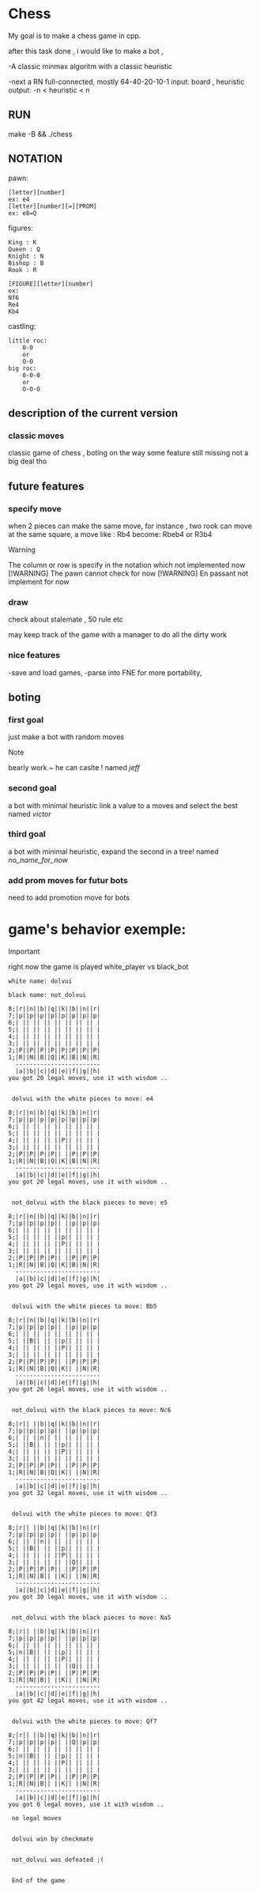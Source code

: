 # Chess

My goal is to make a chess game in cpp.

after this task done , i would like to make a bot ,

-A classic minmax algoritm with a classic heuristic

-next a RN full-connected,
mostly 64-40-20-10-1
    input: board , heuristic
    output: -n < heuristic < n

## RUN
make -B && ./chess


## NOTATION

pawn:

    [letter][number]
    ex: e4
    [letter][number][=][PROM]
    ex: e8=Q

figures:

    King : K
    Queen : Q
    Knight : N
    Bishop : B
    Rook : R

    [FIGURE][letter][number]
    ex:
    Nf6
    Re4
    Kb4

castling:

    little roc:
        0-0
        or
        O-O
    big roc:
        0-0-0
        or
        O-O-O

## description of the current version

### classic moves

classic game of chess ,
boting on the way
some feature still missing
not a big deal tho

## future features

### specify move

when 2 pieces can make the same move,
for instance , two rook can move at the same square,
a move like :
    Rb4
become:
    Rbeb4 or R3b4

> [!WARNING]
> The column or row is specify in the notation which not implemented now
> [!WARNING]
> The pawn cannot check for now
> [!WARNING]
> En passant not implement for now


### draw
check about stalemate , 50 rule etc

may keep track of the game with a manager to do all the dirty work

### nice features

-save and load games,
-parse into FNE for more portability,

## boting

### first goal

just make a bot with random moves
> [!NOTE]
> bearly work ~ he can caslte !
named *jeff*

### second goal

a bot with minimal heuristic
link a value to a moves and select the best
named *victor*

### third goal

a bot with minimal heuristic,
expand the second in a tree!
named *no_name_for_now*

### add prom moves for futur bots

need to add promotion move for bots

# game's behavior exemple:

> [!IMPORTANT]
> right now the game is played white_player vs black_bot

```
white name: dolvui

black name: not_dolvui

8;|r||n||b||q||k||b||n||r|
7;|p||p||p||p||p||p||p||p|
6;| || || || || || || || |
5;| || || || || || || || |
4;| || || || || || || || |
3;| || || || || || || || |
2;|P||P||P||P||P||P||P||P|
1;|R||N||B||Q||K||B||N||R|
  ------------------------
  |a||b||c||d||e||f||g||h|
you got 20 legal moves, use it with wisdom ..


 dolvui with the white pieces to move: e4

8;|r||n||b||q||k||b||n||r|
7;|p||p||p||p||p||p||p||p|
6;| || || || || || || || |
5;| || || || || || || || |
4;| || || || ||P|| || || |
3;| || || || || || || || |
2;|P||P||P||P|| ||P||P||P|
1;|R||N||B||Q||K||B||N||R|
  ------------------------
  |a||b||c||d||e||f||g||h|
you got 20 legal moves, use it with wisdom ..


 not_dolvui with the black pieces to move: e5

8;|r||n||b||q||k||b||n||r|
7;|p||p||p||p|| ||p||p||p|
6;| || || || || || || || |
5;| || || || ||p|| || || |
4;| || || || ||P|| || || |
3;| || || || || || || || |
2;|P||P||P||P|| ||P||P||P|
1;|R||N||B||Q||K||B||N||R|
  ------------------------
  |a||b||c||d||e||f||g||h|
you got 29 legal moves, use it with wisdom ..


 dolvui with the white pieces to move: Bb5

8;|r||n||b||q||k||b||n||r|
7;|p||p||p||p|| ||p||p||p|
6;| || || || || || || || |
5;| ||B|| || ||p|| || || |
4;| || || || ||P|| || || |
3;| || || || || || || || |
2;|P||P||P||P|| ||P||P||P|
1;|R||N||B||Q||K|| ||N||R|
  ------------------------
  |a||b||c||d||e||f||g||h|
you got 26 legal moves, use it with wisdom ..


 not_dolvui with the black pieces to move: Nc6

8;|r|| ||b||q||k||b||n||r|
7;|p||p||p||p|| ||p||p||p|
6;| || ||n|| || || || || |
5;| ||B|| || ||p|| || || |
4;| || || || ||P|| || || |
3;| || || || || || || || |
2;|P||P||P||P|| ||P||P||P|
1;|R||N||B||Q||K|| ||N||R|
  ------------------------
  |a||b||c||d||e||f||g||h|
you got 32 legal moves, use it with wisdom ..


 dolvui with the white pieces to move: Qf3

8;|r|| ||b||q||k||b||n||r|
7;|p||p||p||p|| ||p||p||p|
6;| || ||n|| || || || || |
5;| ||B|| || ||p|| || || |
4;| || || || ||P|| || || |
3;| || || || || ||Q|| || |
2;|P||P||P||P|| ||P||P||P|
1;|R||N||B|| ||K|| ||N||R|
  ------------------------
  |a||b||c||d||e||f||g||h|
you got 30 legal moves, use it with wisdom ..


 not_dolvui with the black pieces to move: Na5

8;|r|| ||b||q||k||b||n||r|
7;|p||p||p||p|| ||p||p||p|
6;| || || || || || || || |
5;|n||B|| || ||p|| || || |
4;| || || || ||P|| || || |
3;| || || || || ||Q|| || |
2;|P||P||P||P|| ||P||P||P|
1;|R||N||B|| ||K|| ||N||R|
  ------------------------
  |a||b||c||d||e||f||g||h|
you got 42 legal moves, use it with wisdom ..


 dolvui with the white pieces to move: Qf7

8;|r|| ||b||q||k||b||n||r|
7;|p||p||p||p|| ||Q||p||p|
6;| || || || || || || || |
5;|n||B|| || ||p|| || || |
4;| || || || ||P|| || || |
3;| || || || || || || || |
2;|P||P||P||P|| ||P||P||P|
1;|R||N||B|| ||K|| ||N||R|
  ------------------------
  |a||b||c||d||e||f||g||h|
you got 0 legal moves, use it with wisdom ..

 no legal moves


 dolvui win by checkmate


 not_dolvui was defeated ;(


 End of the game
```
